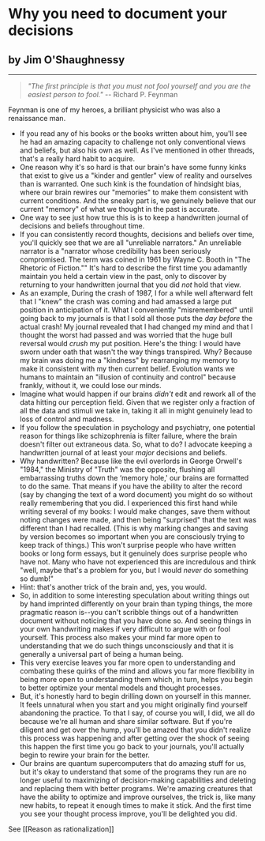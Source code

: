 # Why you need to document your decisions

## by Jim O'Shaughnessy
---
> _"The first principle is that you must not fool yourself and you are the easiest person to fool."_
-- Richard P. Feynman

Feynman is one of my heroes, a brilliant physicist who was also a renaissance man.

- If you read any of his books or the books written about him, you'll see he had an amazing capacity to challenge not only conventional views and beliefs, but also his own as well. As I've mentioned in other threads, that's a really hard habit to acquire. 
- One reason why it's so hard is that our brain's have some funny kinks that exist to give us a "kinder and gentler" view of reality and ourselves than is warranted. One such kink is the foundation of hindsight bias, where our brain rewires our "memories" to make them consistent with current conditions. And the sneaky part is, we genuinely believe that our current "memory" of what we thought in the past is accurate. 
- One way to see just how true this is is to keep a handwritten journal of decisions and beliefs throughout time.
- If you can consistently record thoughts, decisions and beliefs over time, you'll quickly see that we are all "unreliable narrators." An unreliable narrator is a "narrator whose credibility has been seriously compromised. The term was coined in 1961 by Wayne C. Booth in "The Rhetoric of Fiction."" It's hard to describe the first time you adamantly maintain you held a certain view in the past, only to discover by returning to your handwritten journal that you did *not* hold that view.
- As an example, During the crash of 1987, I for a while well afterward felt that I "knew" the crash was coming and had amassed a large put position in anticipation of it. What I conveniently "misremembered" until going back to my journals is that I sold all those puts the *day before* the actual crash! My journal revealed that I had changed my mind and that I thought the worst had passed and was worried that the huge bull reversal would *crush* my put position. Here's the thing: I would have sworn under oath that wasn't the way things transpired. Why? Because my brain was doing me a "kindness" by rearranging my memory to make it consistent with my then current belief. Evolution wants we humans to maintain an "illusion of continuity and control" because frankly, without it, we could lose our minds. 
- Imagine what would happen if our brains *didn't* edit and rework all of the data hitting our perception field. Given that we register only a fraction of all the data and stimuli we take in, taking it all in might genuinely lead to loss of control and madness.
- If you follow the speculation in psychology and psychiatry, one potential reason for things like schizophrenia is filter failure, where the brain doesn't filter out extraneous data. So, what to do? I advocate keeping a handwritten journal of at least your *major* decisions and beliefs. 
- Why handwritten? Because like the evil overlords in George Orwell's "1984," the Ministry of "Truth" was the opposite, flushing all embarrassing truths down the ‘memory hole,' our brains are formatted to do the same. That means if you have the ability to alter the record (say by changing the text of a word document) you might do so without really remembering that you did. I experienced this first hand while writing several of my books: I would make changes, save them without noting changes were made, and then being "surprised" that the text was different than I had recalled. (This is why marking changes and saving by version becomes so important when you are consciously trying to keep track of things.) This won't surprise people who have written books or long form essays, but it genuinely does surprise people who have not. Many who have not experienced this are incredulous and think "well, maybe that's a problem for you, but I would *never* do something so dumb!"
- Hint: that's another trick of the brain and, yes, you would.
- So, in addition to some interesting speculation about writing things out by hand imprinted differently on your brain than typing things, the more pragmatic reason is--you can't scribble things out of a handwritten document without noticing that you have done so. And seeing things in your own handwriting makes if very difficult to argue with or fool yourself. This process also makes your mind far more open to understanding that we do such things unconsciously and that it is generally a universal part of being a human being.
- This very exercise leaves you far more open to understanding and combating these quirks of the mind and allows you far more flexibility in being more open to understanding them which, in turn, helps you begin to better optimize your mental models and thought processes. 
- But, it's honestly hard to begin drilling down on yourself in this manner. It feels unnatural when you start and you might originally find yourself abandoning the practice. To that I say, of course you will, I did, we all do because we're all human and share similar software. But if you're diligent and get over the hump, you'll be amazed that you didn't realize this process was happening and after getting over the shock of seeing this happen the first time you go back to your journals, you'll actually begin to rewire your brain for the better. 
- Our brains are quantum supercomputers that do amazing stuff for us, but it's okay to understand that some of the programs they run are no longer useful to maximizing of decision-making capabilities and deleting and replacing them with better programs. We're amazing creatures that have the ability to optimize and improve ourselves, the trick is, like many new habits, to repeat it enough times to make it stick. And the first time you see your thought process improve, you'll be delighted you did.


See [[Reason as rationalization]]
